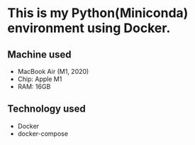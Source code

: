 # This is my Python(Miniconda) environment using Docker.
## Machine used
- MacBook Air (M1, 2020)
- Chip: Apple M1
- RAM: 16GB
## Technology used
- Docker
- docker-compose

